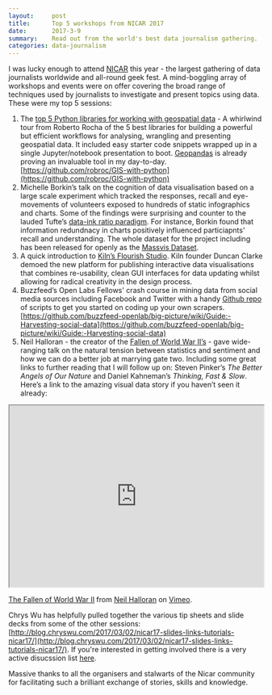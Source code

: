 ```yaml
---
layout:     post
title:      Top 5 workshops from NICAR 2017
date:       2017-3-9
summary:	Read out from the world's best data journalism gathering.
categories: data-journalism
---
```


I was lucky enough to attend [NICAR](https://www.ire.org/nicar/) this year - the largest gathering of data journalists worldwide and all-round geek fest. A mind-boggling array of workshops and events were on offer covering the broad range of techniques used by journalists to investigate and present topics using data. These were my top 5 sessions:

1. The [top 5 Python libraries for working with geospatial data](https://github.com/robroc/GIS-with-python) - A whirlwind tour from Roberto Rocha of the 5 best libraries for building a powerful but efficient workflows for analysing, wrangling and presenting geospatial data. It included easy starter code snippets wrapped up in a single Jupyter/notebook presentation to boot. [Geopandas](http://geopandas.org/) is already proving an invaluable tool in my day-to-day. [https://github.com/robroc/GIS-with-python](https://github.com/robroc/GIS-with-python)
2. Michelle Borkin’s talk on the cognition of data visualisation based on a large scale experiment which tracked the responses, recall and eye-movements of volunteers exposed to hundreds of static infographics and charts. Some of the findings were surprising and counter to the lauded Tufte’s [data-ink ratio paradigm](http://www.infovis-wiki.net/index.php/Data-Ink_Ratio). For instance, Borkin found that information redundnacy in charts positively influenced particiapnts' recall and understanding. The whole dataset for the project including has been released for openly as the [Massvis Dataset](http://massvis.mit.edu/). 
3. A quick introduction to [Kiln’s Flourish Studio](https://flourish.studio/). Kiln founder Duncan Clarke demoed the new platform for publishing interactive data visualisations that combines re-usability, clean GUI interfaces for data updating whilst allowing for radical creativity in the design process.
4. Buzzfeed’s Open Labs Fellows' crash course in mining data from social media sources including Facebook and Twitter with a handy [Github repo](https://github.com/buzzfeed-openlab/big-picture/wiki/Guide:-Harvesting-social-data) of scripts to get you started on coding up your own scrapers. [https://github.com/buzzfeed-openlab/big-picture/wiki/Guide:-Harvesting-social-data](https://github.com/buzzfeed-openlab/big-picture/wiki/Guide:-Harvesting-social-data)
5. Neil Halloran - the creator of the [Fallen of World War II’s](https://vimeo.com/128373915) - gave wide-ranging talk on the natural tension between statistics and sentiment and how we can do a better job at marrying gate two. Including some great links to further reading that I will follow up on: Steven Pinker’s *The Better Angels of Our Nature* and Daniel Kahneman’s *Thinking, Fast & Slow*. Here’s a link to the amazing visual data story if you haven’t seen it already:


<iframe src="https://player.vimeo.com/video/128373915" width="100%" height="360" frameborder="100" align="center" webkitallowfullscreen mozallowfullscreen allowfullscreen></iframe>
<p><a href="https://vimeo.com/128373915">The Fallen of World War II</a> from <a href="https://vimeo.com/user22627560">Neil Halloran</a> on <a href="https://vimeo.com">Vimeo</a>.</p>

Chrys Wu has helpfully pulled together the various tip sheets and slide decks from some of the other sessions: [http://blog.chryswu.com/2017/03/02/nicar17-slides-links-tutorials-nicar17/](http://blog.chryswu.com/2017/03/02/nicar17-slides-links-tutorials-nicar17/). If you're interested in getting involved there is a very active disucssion list [here](https://www.ire.org/resource-center/listservs/subscribe-nicar-l/).

Massive thanks to all the organisers and stalwarts of the Nicar community for facilitating such a brilliant exchange of stories, skills and knowledge.
